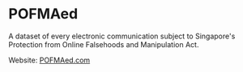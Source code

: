 # POFMAed
A dataset of every electronic communication subject to Singapore's Protection from Online Falsehoods and Manipulation Act.

Website: [POFMAed.com](http://POFMAed.com)
